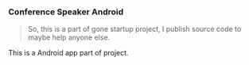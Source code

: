 ### Conference Speaker Android

> So, this is a part of gone startup project, I publish source code to maybe help anyone else.

This is a Android app part of project.
